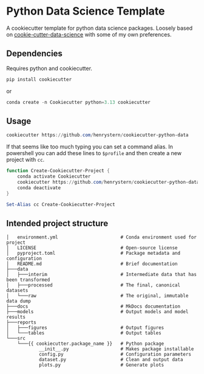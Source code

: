 # Python Data Science Template

A cookiecutter template for python data science packages. Loosely based on [cookie-cutter-data-science](https://github.com/drivendataorg/cookiecutter-data-science/) with some of my own preferences.

## Dependencies

Requires python and cookiecutter.

```powershell
pip install cookiecutter
```

or

```powershell
conda create -n Cookiecutter python=3.13 cookiecutter
```

## Usage

```powershell
cookiecutter https://github.com/henrystern/cookiecutter-python-data
```

If that seems like too much typing you can set a command alias.
In powershell you can add these lines to `$profile` and then create a new project with `cc`.
```powershell
function Create-Cookiecutter-Project {
    conda activate Cookiecutter
    cookiecutter https://github.com/henrystern/cookiecutter-python-data
    conda deactivate
}

Set-Alias cc Create-Cookiecutter-Project
```

## Intended project structure

```
│   environment.yml                       # Conda environment used for project
│   LICENSE                               # Open-source license
│   pyproject.toml                        # Package metadata and configuration
│   README.md                             # Brief documentation
├───data
│   ├───interim                           # Intermediate data that has been transformed
│   ├───processed                         # The final, canonical datasets
│   └───raw                               # The original, immutable data dump
├───docs                                  # MkDocs documentation
├───models                                # Output models and model results
├───reports
│   ├───figures                           # Output figures
│   └───tables                            # Output tables
└───src
    └───{{ cookiecutter.package_name }}   # Python package
            __init__.py                   # Makes package installable
            config.py                     # Configuration parameters
            dataset.py                    # Clean and output data
            plots.py                      # Generate plots
```
